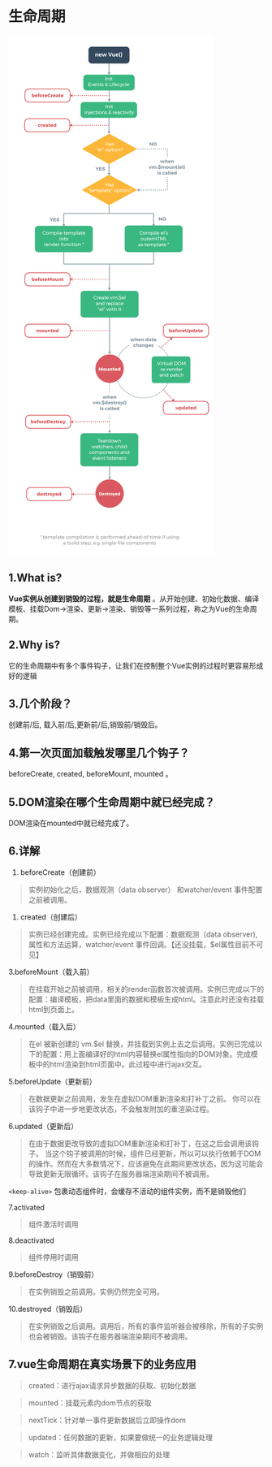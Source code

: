 # 生命周期

![](../.gitbook/assets/image%20%2819%29.png)

## 1.What is?

 **Vue实例从创建到销毁的过程，就是生命周期** 。从开始创建、初始化数据、编译模板、挂载Dom→渲染、更新→渲染、销毁等一系列过程，称之为Vue的生命周期。

## 2.Why is?

 它的生命周期中有多个事件钩子，让我们在控制整个Vue实例的过程时更容易形成好的逻辑

## 3.几个阶段？

 创建前/后, 载入前/后,更新前/后,销毁前/销毁后。

## 4.第一次页面加载触发哪里几个钩子？

 beforeCreate, created, beforeMount, mounted 。

## 5.DOM渲染在哪个生命周期中就已经完成？

 DOM渲染在mounted中就已经完成了。



## 6.详解



1. beforeCreate（创建前）

> 实例初始化之后，数据观测（data observer） 和watcher/event 事件配置之前被调用。

1. created（创建后）

> 实例已经创建完成。实例已经完成以下配置：数据观测（data observer\),属性和方法运算，watcher/event 事件回调。【还没挂载，$el属性目前不可见】

3.beforeMount（载入前）

> 在挂载开始之前被调用，相关的render函数首次被调用。实例已完成以下的配置：编译模板，把data里面的数据和模板生成html。注意此时还没有挂载html到页面上。

4.mounted（载入后）

> 在el 被新创建的 vm.$el 替换，并挂载到实例上去之后调用。实例已完成以下的配置：用上面编译好的html内容替换el属性指向的DOM对象。完成模板中的html渲染到html页面中。此过程中进行ajax交互。

5.beforeUpdate（更新前）

> 在数据更新之前调用，发生在虚拟DOM重新渲染和打补丁之前。 你可以在该钩子中进一步地更改状态，不会触发附加的重渲染过程。

6.updated（更新后）

> 在由于数据更改导致的虚拟DOM重新渲染和打补丁，在这之后会调用该钩子。 当这个钩子被调用的时候，组件已经更新，所以可以执行依赖于DOM的操作。然而在大多数情况下，应该避免在此期间更改状态，因为这可能会导致更新无限循环。该钩子在服务器端渲染期间不被调用。

`<keep-alive>` 包裹动态组件时，会缓存不活动的组件实例，而不是销毁他们

7.activated

> 组件激活时调用

8.deactivated

> 组件停用时调用

9.beforeDestroy（销毁前）

> 在实例销毁之前调用。实例仍然完全可用。

10.destroyed（销毁后）

> 在实例销毁之后调用。调用后，所有的事件监听器会被移除，所有的子实例也会被销毁。该钩子在服务器端渲染期间不被调用。

## 7.vue生命周期在真实场景下的业务应用



> created：进行ajax请求异步数据的获取、初始化数据

> mounted：挂载元素内dom节点的获取

> nextTick：针对单一事件更新数据后立即操作dom

> updated：任何数据的更新，如果要做统一的业务逻辑处理

> watch：监听具体数据变化，并做相应的处理

